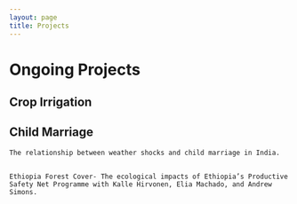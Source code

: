 ```yaml
---
layout: page
title: Projects
---
```


# Ongoing Projects 
  ## Crop Irrigation
  ## Child Marriage
    The relationship between weather shocks and child marriage in India. 
  ## 
    Ethiopia Forest Cover- The ecological impacts of Ethiopia’s Productive Safety Net Programme with Kalle Hirvonen, Elia Machado, and Andrew Simons.
